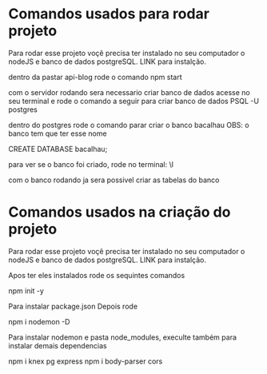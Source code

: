# Comandos usados para rodar projeto 

Para rodar esse projeto voçê precisa ter instalado no seu computador o nodeJS e banco de dados postgreSQL. 
LINK para instalção.

dentro da pastar api-blog rode o comando 
npm start

com o servidor rodando sera necessario criar banco de dados
acesse no seu terminal e rode o comando a seguir para criar banco de dados
PSQL -U postgres

dentro do postgres rode o comando parar criar o banco bacalhau
OBS: o banco tem que ter esse nome

CREATE DATABASE bacalhau;

para ver se o banco foi criado, rode no terminal: \l

com o banco rodando ja sera possivel criar as tabelas do banco

# Comandos usados na criação do projeto 

Para rodar esse projeto voçê precisa ter instalado no seu computador o nodeJS e banco de dados postgreSQL. 
LINK para instalção.


Apos ter eles instalados rode os sequintes comandos

npm init -y

Para instalar package.json
Depois rode

npm i nodemon -D

Para instalar nodemon e pasta node_modules, execulte também para instalar demais dependencias
 
npm i knex pg express
npm i body-parser cors




